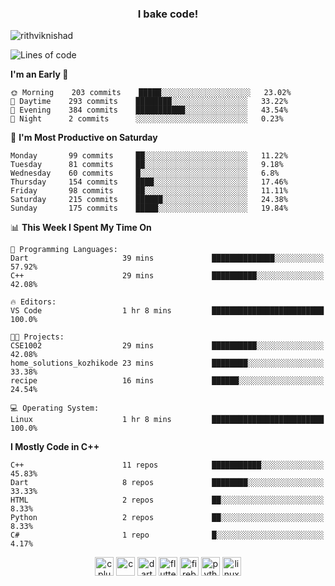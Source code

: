 <h3 align="center">I bake code!</h3>

<p align="left"> <img src="https://komarev.com/ghpvc/?username=rithviknishad" alt="rithviknishad" /> </p>

<!--START_SECTION:waka-->
![Lines of code](https://img.shields.io/badge/From%20Hello%20World%20I%27ve%20Written-694696%20lines%20of%20code-blue)

**I'm an Early 🐤** 

```text
🌞 Morning    203 commits    █████░░░░░░░░░░░░░░░░░░░░   23.02% 
🌆 Daytime    293 commits    ████████░░░░░░░░░░░░░░░░░   33.22% 
🌃 Evening    384 commits    ███████████░░░░░░░░░░░░░░   43.54% 
🌙 Night      2 commits      ░░░░░░░░░░░░░░░░░░░░░░░░░   0.23%

```
📅 **I'm Most Productive on Saturday** 

```text
Monday       99 commits     ██░░░░░░░░░░░░░░░░░░░░░░░   11.22% 
Tuesday      81 commits     ██░░░░░░░░░░░░░░░░░░░░░░░   9.18% 
Wednesday    60 commits     █░░░░░░░░░░░░░░░░░░░░░░░░   6.8% 
Thursday     154 commits    ████░░░░░░░░░░░░░░░░░░░░░   17.46% 
Friday       98 commits     ██░░░░░░░░░░░░░░░░░░░░░░░   11.11% 
Saturday     215 commits    ██████░░░░░░░░░░░░░░░░░░░   24.38% 
Sunday       175 commits    █████░░░░░░░░░░░░░░░░░░░░   19.84%

```


📊 **This Week I Spent My Time On** 

```text
💬 Programming Languages: 
Dart                     39 mins             ██████████████░░░░░░░░░░░   57.92% 
C++                      29 mins             ██████████░░░░░░░░░░░░░░░   42.08%

🔥 Editors: 
VS Code                  1 hr 8 mins         █████████████████████████   100.0%

🐱‍💻 Projects: 
CSE1002                  29 mins             ██████████░░░░░░░░░░░░░░░   42.08% 
home_solutions_kozhikode 23 mins             ████████░░░░░░░░░░░░░░░░░   33.38% 
recipe                   16 mins             ██████░░░░░░░░░░░░░░░░░░░   24.54%

💻 Operating System: 
Linux                    1 hr 8 mins         █████████████████████████   100.0%

```

**I Mostly Code in C++** 

```text
C++                      11 repos            ███████████░░░░░░░░░░░░░░   45.83% 
Dart                     8 repos             ████████░░░░░░░░░░░░░░░░░   33.33% 
HTML                     2 repos             ██░░░░░░░░░░░░░░░░░░░░░░░   8.33% 
Python                   2 repos             ██░░░░░░░░░░░░░░░░░░░░░░░   8.33% 
C#                       1 repo              █░░░░░░░░░░░░░░░░░░░░░░░░   4.17%

```



<!--END_SECTION:waka-->

<p align="center">
  <img src="https://devicons.github.io/devicon/devicon.git/icons/cplusplus/cplusplus-original.svg" alt="cplusplus" width="30" height="30"/>
  <img src="https://devicons.github.io/devicon/devicon.git/icons/c/c-original.svg" alt="c" width="30" height="30"/>
  <img src="https://www.vectorlogo.zone/logos/dartlang/dartlang-icon.svg" alt="dart" width="30" height="30"/>
  <img src="https://www.vectorlogo.zone/logos/flutterio/flutterio-icon.svg" alt="flutter" width="30" height="30"/> 
  <img src="https://www.vectorlogo.zone/logos/firebase/firebase-icon.svg" alt="firebase" width="30" height="30"/> 
  <img src="https://devicons.github.io/devicon/devicon.git/icons/python/python-original.svg" alt="python" width="30" height="30"/> 
  <img src="https://devicons.github.io/devicon/devicon.git/icons/linux/linux-original.svg" alt="linux" width="30" height="30"/> 
</p>
